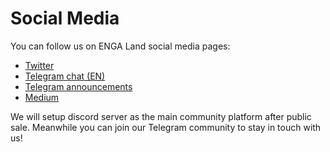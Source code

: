 # Social Media

You can follow us on ENGA Land social media pages:

- [Twitter](https://twitter.com/engaverse)
- [Telegram chat (EN)](https://t.me/engaland_en)
- [Telegram announcements](https://t.me/engaland_ann)
- [Medium](https://medium.com/@engaland)


We will setup discord server as the main community platform after public sale.
Meanwhile you can join our Telegram community to stay in touch with us!